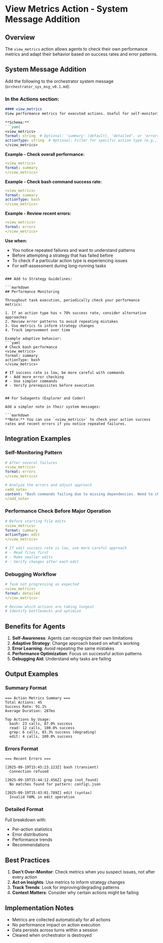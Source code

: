 # View Metrics Action - System Message Addition

## Overview
The `view_metrics` action allows agents to check their own performance metrics and adapt their behavior based on success rates and error patterns.

## System Message Addition

Add the following to the orchestrator system message (`orchestrator_sys_msg_v0.1.md`):

### In the Actions section:

```markdown
#### view_metrics
View performance metrics for executed actions. Useful for self-monitoring and adapting strategies based on what's working.

**Schema:**
```yaml
<view_metrics>
format: string  # Optional: 'summary' (default), 'detailed', or 'errors'
actionType: string  # Optional: Filter for specific action type (e.g., 'bash', 'read')
</view_metrics>
```

**Example - Check overall performance:**
```yaml
<view_metrics>
format: summary
</view_metrics>
```

**Example - Check bash command success rate:**
```yaml
<view_metrics>
format: summary
actionType: bash
</view_metrics>
```

**Example - Review recent errors:**
```yaml
<view_metrics>
format: errors
</view_metrics>
```

**Use when:**
- You notice repeated failures and want to understand patterns
- Before attempting a strategy that has failed before
- To check if a particular action type is experiencing issues
- For self-assessment during long-running tasks
```

### Add to Strategy Guidelines:

```markdown
## Performance Monitoring

Throughout task execution, periodically check your performance metrics:

1. If an action type has < 70% success rate, consider alternative approaches
2. Review error patterns to avoid repeating mistakes
3. Use metrics to inform strategy changes
4. Track improvement over time

Example adaptive behavior:
```yaml
# Check bash performance
<view_metrics>
format: summary
actionType: bash
</view_metrics>

# If success rate is low, be more careful with commands
# - Add more error checking
# - Use simpler commands
# - Verify prerequisites before execution
```
```

## For Subagents (Explorer and Coder)

Add a simpler note in their system messages:

```markdown
**Note:** You can use `<view_metrics>` to check your action success rates and recent errors if you notice repeated failures.
```

## Integration Examples

### Self-Monitoring Pattern

```yaml
# After several failures
<view_metrics>
format: errors
</view_metrics>

# Analyze the errors and adjust approach
<add_note>
content: "Bash commands failing due to missing dependencies. Need to check prerequisites first."
</add_note>
```

### Performance Check Before Major Operation

```yaml
# Before starting file edits
<view_metrics>
format: summary
actionType: edit
</view_metrics>

# If edit success rate is low, use more careful approach
# - Read files first
# - Make smaller edits
# - Verify changes after each edit
```

### Debugging Workflow

```yaml
# Task not progressing as expected
<view_metrics>
format: detailed
</view_metrics>

# Review which actions are taking longest
# Identify bottlenecks and optimize
```

## Benefits for Agents

1. **Self-Awareness**: Agents can recognize their own limitations
2. **Adaptive Strategy**: Change approach based on what's working
3. **Error Learning**: Avoid repeating the same mistakes
4. **Performance Optimization**: Focus on successful action patterns
5. **Debugging Aid**: Understand why tasks are failing

## Output Examples

### Summary Format
```
=== Action Metrics Summary ===
Total Actions: 45
Success Rate: 91.1%
Average Duration: 287ms

Top Actions by Usage:
  bash: 23 calls, 87.0% success
  read: 12 calls, 100.0% success
  grep: 6 calls, 83.3% success (degrading)
  edit: 4 calls, 100.0% success
```

### Errors Format
```
=== Recent Errors ===

[2025-09-19T15:45:23.123Z] bash (transient)
  Connection refused

[2025-09-19T15:44:12.456Z] grep (not_found)
  No matches found for pattern: config\.json

[2025-09-19T15:43:01.789Z] edit (syntax)
  Invalid YAML in edit operation
```

### Detailed Format
Full breakdown with:
- Per-action statistics
- Error distributions
- Performance trends
- Recommendations

## Best Practices

1. **Don't Over-Monitor**: Check metrics when you suspect issues, not after every action
2. **Act on Insights**: Use metrics to inform strategy changes
3. **Track Trends**: Look for improving/degrading patterns
4. **Context Matters**: Consider why certain actions might be failing

## Implementation Notes

- Metrics are collected automatically for all actions
- No performance impact on action execution
- Data persists across turns within a session
- Cleared when orchestrator is destroyed

